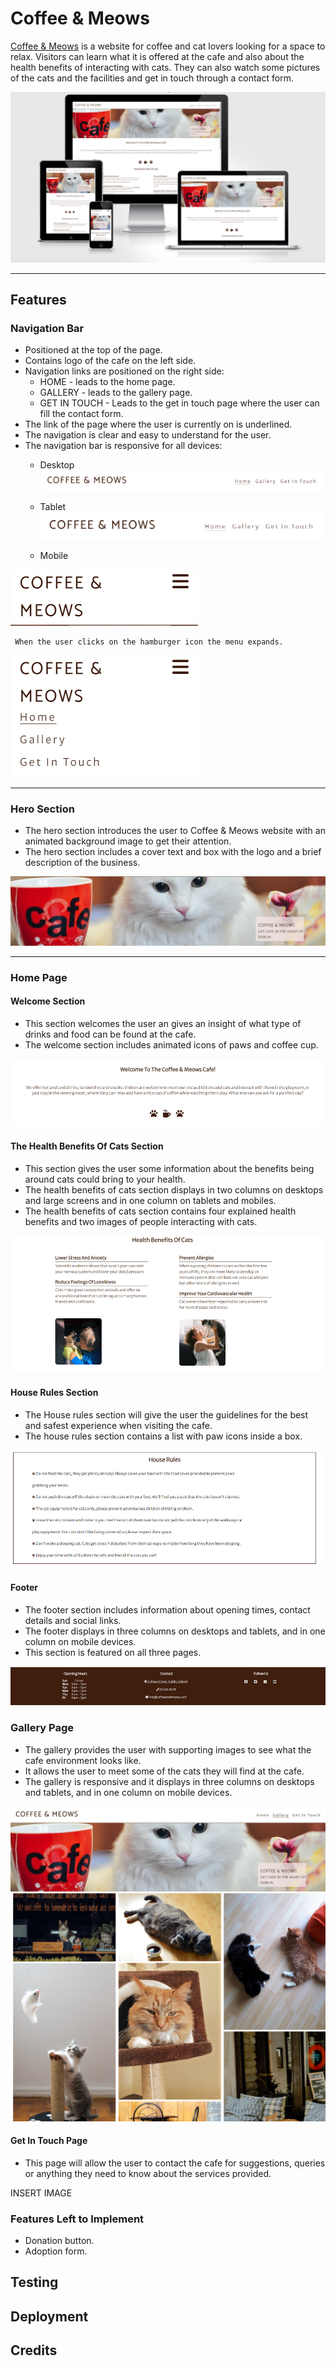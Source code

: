 # Coffee & Meows



[Coffee & Meows](https://noeliaci.github.io/coffee-meows) is a website for coffee and cat lovers looking for a space to relax. Visitors can learn what it is offered at the cafe and also about the health benefits of interacting with cats. They can also watch some pictures of the cats and the facilities and get in touch through a contact form.

![web on different screens](/assets/images/am-i-responsive.png)

---

## Features

### Navigation Bar
 
  - Positioned at the top of the page.
  - Contains logo of the cafe on the left side.
  - Navigation links are positioned on the right side:
       * HOME - leads to the home page.
       * GALLERY - leads to the gallery page.
       * GET IN TOUCH - Leads to the get in touch page where the user can fill the contact form.
- The link of the page where the user is currently on is underlined.
- The navigation is clear and easy to understand for the user.
- The navigation bar is responsive for all devices:
   * Desktop
![Navbar for desktop](assets/images/navbar-desktop.png)
   * Tablet
![Navbar for tablet](assets/images/navbar-tablet.png)

   * Mobile
  
![Navbar for mobile](assets/images/navbar-mobile-closed.png) 

     When the user clicks on the hamburger icon the menu expands.

![Navbar for mobile](assets/images/navbar-mobile-open.png)

---

### Hero Section

* The hero section introduces the user to Coffee & Meows website with an animated background image to get their attention.
* The hero section includes a cover text and box with the logo and a brief description of the business.

![Hero section](assets/images/hero-section.png)

---

### Home Page

  #### Welcome Section
  * This section welcomes the user an gives an insight of what type of drinks and food can be found at the cafe.
  * The welcome section includes animated icons of paws and coffee cup.
  
![Welcome section](assets/images/welcom-section.png)
  

  
#### The Health Benefits Of Cats Section
  * This section gives the user some information about the benefits being around cats could bring to your health.
  * The health benefits of cats section displays in two columns on desktops and large screens and in one column on tablets and mobiles.
  * The health benefits of cats section contains four explained health benefits and two images of people interacting with cats.
  
![Health benefits of cats section](assets/images/benefits-section.png)
  
#### House Rules Section
  * The House rules section will give the user the guidelines for the best and safest experience when visiting the cafe.
  * The house rules section contains a list with paw icons inside a box.
  
![House rules section](assets/images/house-rules-section.png)
  
#### Footer
  * The footer section includes information about opening times, contact details and social links.
  * The footer displays in three columns on desktops and tablets, and in one column on mobile devices.
  * This section is featured on all three pages.

![Footer section](assets/images/footer-section.png)

### Gallery Page
  * The gallery provides the user with supporting images to see what the cafe environment looks like.
  * It allows the user to meet some of the cats they will find at the cafe.
  * The gallery is responsive and it displays in three columns on desktops and tablets, and in one column on mobile devices.

![Gallery page](assets/images/gallery-section.png)

#### Get In Touch Page
  * This page will allow the user to contact the cafe for suggestions, queries or anything they need to know about the services provided.
  
  INSERT IMAGE
  
### Features Left to Implement

* Donation button.
* Adoption form.

## Testing

## Deployment

## Credits
